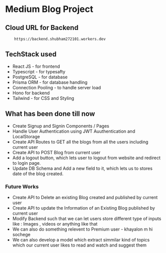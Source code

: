 # Medium Blog Project


## Cloud URL for Backend
``` 
    https://backend.shubham272101.workers.dev
```


## TechStack used

- React JS - for frontend
- Typescript - for typesafty
- PostgreSQL - for database
- Prisma ORM  - for database handling
- Connection Pooling - to handle server load 
- Hono for backend
- Tailwind - for CSS and Styling


## What has been done till now

- Create Signup and Signin Components / Pages
- Handle User Authentication using JWT Auuthentication and LocalStorage
- Create API Routes to GET all the blogs from all the users including current user
- Create API to POST Blog from current user
- Add a logout button, which lets user to logout from website and redirect to login page.
- Update DB Schema and Add a new field to it, which lets us to stores date of the blog created.



### Future Works

- Create API to Delete an existing Blog created and published by current user
- Create API to update the Information of an Existing Blog published by current user
- Modify Backend such that we can let users store different type of inputs like : Images , videos or anything like that
- We can also do something relevent to Premium user - khayalon m hi sochege
- We can also develop a model which extract simmilar kind of topics which our current user likes to read and watch and suggest them
